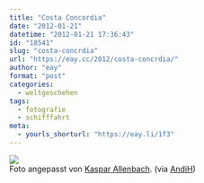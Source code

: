 ```yaml
---
title: "Costa Concordia"
date: "2012-01-21"
datetime: "2012-01-21 17:36:43"
id: "18541"
slug: "costa-concrdia"
url: "https://eay.cc/2012/costa-concrdia/"
author: "eay"
format: "post"
categories:
  - weltgeschehen
tags:
  - fotografie
  - schifffahrt
meta:
  - yourls_shorturl: "https://eay.li/1f3"
---
```


![](http://f.cl.ly/items/182D1W2w381G0I3V2V0q/costaconcordia.jpg)  
Foto angepasst von [Kaspar Allenbach](http://kasparallenbach.ch/blog/weiterlesen/costa-concordia). (via [AndiH](http://andih.tumblr.com/post/16221121793/wrecked-ship-costa-concordia-upright))
